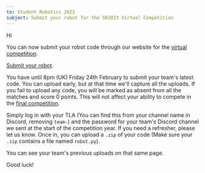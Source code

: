 ```yaml
---
to: Student Robotics 2023
subject: Submit your robot for the SR2023 Virtual Competition
---
```


Hi

You can now submit your robot code through our website for the [virtual competition](https://studentrobotics.org/events/sr2023/virtual-competition/).

[Submit your robot](https://studentrobotics.org/code-submitter/).

You have until 8pm (UK) Friday 24th February to submit your team's latest code. You can upload early, but at that time we'll capture all the uploads. If you fail to upload any code, you will be marked as absent from all the matches and score 0 points. This will not affect your ability to compete in the [final competition](https://studentrobotics.org/events/sr2023/competition/).

Simply log in with your TLA (You can find this from your channel name in Discord, removing `team-`) and the password for your team's Discord channel we sent at the start of the competition year. If you need a refresher, please let us know. Once in, you can upload a `.zip` of your code (Make sure your `.zip` contains a file named `robot.py`).

You can see your team's previous uploads on that same page.

Good luck!

